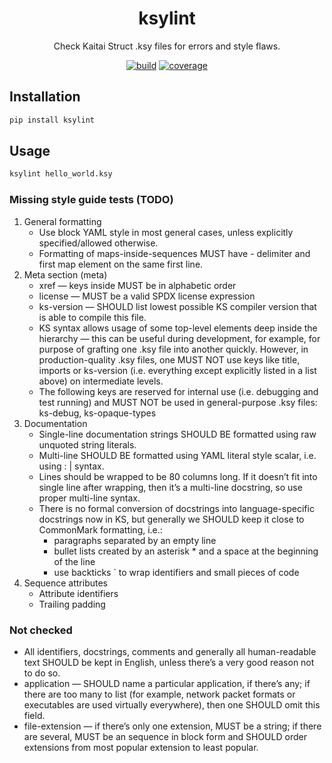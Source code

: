 <h1 align="center">ksylint</h1>

<p align="center">Check Kaitai Struct .ksy files for errors and style flaws.</p>

<p align="center">
 <a href="https://dev.azure.com/cugu/dfir/_build?definitionId=5&_a=summary"><img src="https://img.shields.io/azure-devops/build/cugu/dfir/5" alt="build" /></a>
 <a href="https://dev.azure.com/cugu/dfir/_build?definitionId=5&_a=summary"><img src="https://img.shields.io/azure-devops/coverage/cugu/dfir/5" alt="coverage" /></a>
</p>

## Installation

``` bash
pip install ksylint
```

## Usage
``` bash
ksylint hello_world.ksy
```

### Missing style guide tests (TODO)
1. General formatting
    - Use block YAML style in most general cases, unless explicitly specified/allowed otherwise.
    - Formatting of maps-inside-sequences MUST have - delimiter and first map element on the same first line.
3. Meta section (meta)
    - xref — keys inside MUST be in alphabetic order
    - license — MUST be a valid SPDX license expression
    - ks-version — SHOULD list lowest possible KS compiler version that is able to compile this file.
    - 	KS syntax allows usage of some top-level elements deep inside the hierarchy — this can be useful during development, for example, for purpose of grafting one .ksy file into another quickly. However, in production-quality .ksy files, one MUST NOT use keys like title, imports or ks-version (i.e. everything except explicitly listed in a list above) on intermediate levels.
    - The following keys are reserved for internal use (i.e. debugging and test running) and MUST NOT be used in general-purpose .ksy files: ks-debug, ks-opaque-types
4. Documentation
    - Single-line documentation strings SHOULD BE formatted using raw unquoted string literals.
    - Multi-line SHOULD BE formatted using YAML literal style scalar, i.e. using : | syntax.
    - Lines should be wrapped to be 80 columns long. If it doesn’t fit into single line after wrapping, then it’s a multi-line docstring, so use proper multi-line syntax.
    - There is no formal conversion of docstrings into language-specific docstrings now in KS, but generally we SHOULD keep it close to CommonMark formatting, i.e.:
        - paragraphs separated by an empty line
        - bullet lists created by an asterisk * and a space at the beginning of the line
        - use backticks ` to wrap identifiers and small pieces of code
5. Sequence attributes
    - Attribute identifiers
    - Trailing padding

### Not checked
- All identifiers, docstrings, comments and generally all human-readable text SHOULD be kept in English, unless there’s a very good reason not to do so.
- application — SHOULD name a particular application, if there’s any; if there are too many to list (for example, network packet formats or executables are used virtually everywhere), then one SHOULD omit this field.
- file-extension — if there’s only one extension, MUST be a string; if there are several, MUST be an sequence in block form and SHOULD order extensions from most popular extension to least popular.
